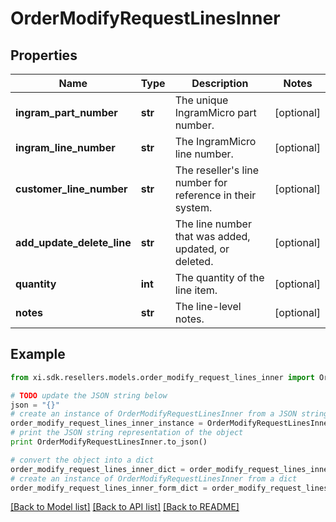 # OrderModifyRequestLinesInner


## Properties

Name | Type | Description | Notes
------------ | ------------- | ------------- | -------------
**ingram_part_number** | **str** | The unique IngramMicro part number. | [optional] 
**ingram_line_number** | **str** | The IngramMicro line number. | [optional] 
**customer_line_number** | **str** | The reseller&#39;s line number for reference in their system. | [optional] 
**add_update_delete_line** | **str** | The line number that was added, updated, or deleted. | [optional] 
**quantity** | **int** | The quantity of the line item. | [optional] 
**notes** | **str** | The line-level notes. | [optional] 

## Example

```python
from xi.sdk.resellers.models.order_modify_request_lines_inner import OrderModifyRequestLinesInner

# TODO update the JSON string below
json = "{}"
# create an instance of OrderModifyRequestLinesInner from a JSON string
order_modify_request_lines_inner_instance = OrderModifyRequestLinesInner.from_json(json)
# print the JSON string representation of the object
print OrderModifyRequestLinesInner.to_json()

# convert the object into a dict
order_modify_request_lines_inner_dict = order_modify_request_lines_inner_instance.to_dict()
# create an instance of OrderModifyRequestLinesInner from a dict
order_modify_request_lines_inner_form_dict = order_modify_request_lines_inner.from_dict(order_modify_request_lines_inner_dict)
```
[[Back to Model list]](../README.md#documentation-for-models) [[Back to API list]](../README.md#documentation-for-api-endpoints) [[Back to README]](../README.md)


